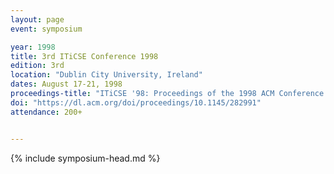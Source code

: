 ```yaml
---
layout: page
event: symposium

year: 1998
title: 3rd ITiCSE Conference 1998
edition: 3rd
location: "Dublin City University, Ireland"
dates: August 17-21, 1998
proceedings-title: "ITiCSE '98: Proceedings of the 1998 ACM Conference on Innovation and Technology in Computer Science Education"  
doi: "https://dl.acm.org/doi/proceedings/10.1145/282991"
attendance: 200+


---
```


{% include symposium-head.md %}